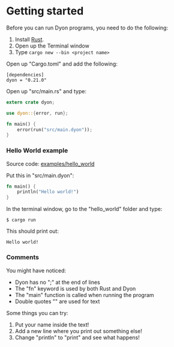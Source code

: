 # Getting started

Before you can run Dyon programs, you need to do the following:

1. Install [Rust](https://www.rust-lang.org/en-US/).
2. Open up the Terminal window
3. Type `cargo new --bin <project name>`

Open up "Cargo.toml" and add the following:

```
[dependencies]
dyon = "0.21.0"
```

Open up "src/main.rs" and type:

```rust
extern crate dyon;

use dyon::{error, run};

fn main() {
    error(run("src/main.dyon"));
}
```

### Hello World example

Source code: [examples/hello_world](https://github.com/PistonDevelopers/dyon-tutorial/tree/master/examples/hello_world)

Put this in "src/main.dyon":

```rust
fn main() {
    println("Hello world!")
}
```

In the terminal window, go to the "hello_world" folder and type:

```
$ cargo run
```

This should print out:

```
Hello world!
```

### Comments

You might have noticed:

- Dyon has no ";" at the end of lines
- The "fn" keyword is used by both Rust and Dyon
- The "main" function is called when running the program
- Double quotes "" are used for text

Some things you can try:

1. Put your name inside the text!
2. Add a new line where you print out something else!
3. Change "println" to "print" and see what happens!
